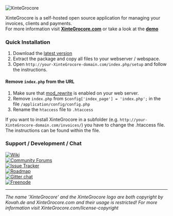 ![XinteGrocore](http://i.imgur.com/Pmsy8DG.png)


XinteGrocore is a self-hosted open source application for managing your invoices, clients and payments.    
For more information visit __[XinteGrocore.com](https://XinteGrocore.com)__ or take a look at the __[demo](https://demo.XinteGrocore.com)__

### Quick Installation

1. Download the [latest version](https://XinteGrocore.com/downloads)
2. Extract the package and copy all files to your webserver / webspace.
3. Open `http://your-XinteGrocore-domain.com/index.php/setup` and follow the instructions.

#### Remove `index.php` from the URL

1. Make sure that [mod_rewrite](https://go.XinteGrocore.com/apachemodrewrite) is enabled on your web server.
2. Remove `index.php` from `$config['index_page'] = 'index.php';` in the file `/application/config/config.php`
3. Rename the `htaccess` file to `.htaccess`

If you want to install XinteGrocore in a subfolder (e.g. `http://your-XinteGrocore-domain.com/invoices/`) you have to change the .htaccess file. The instructions can be found within the file.

### Support / Development / Chat

[![Wiki](https://img.shields.io/badge/Help%3A-Official%20Wiki-429ae1.svg)](https://wiki.XinteGrocore.com/)    
[![Community Forums](https://img.shields.io/badge/Help%3A-Community%20Forums-429ae1.svg)](https://community.XinteGrocore.com/)    
[![Issue Tracker](https://img.shields.io/badge/Development%3A-Issue%20Tracker-429ae1.svg)](https://development.XinteGrocore.com/)    
[![Roadmap](https://img.shields.io/badge/Development%3A-Roadmap-429ae1.svg)](https://go.XinteGrocore.com/roadmapv1)    
[![Gitter chat](https://img.shields.io/badge/Chat%3A-Gitter-green.svg)](https://gitter.im/XinteGrocore/XinteGrocore)    
[![Freenode](https://img.shields.io/badge/Chat%3A-Freenode%20IRC-green.svg)](https://go.XinteGrocore.com/irc)    

---
  
*The name 'XinteGrocore' and the XinteGrocore logo are both copyright by Kovah.de and XinteGrocore.com
and their usage is restricted! For more information visit XinteGrocore.com/license-copyright*

